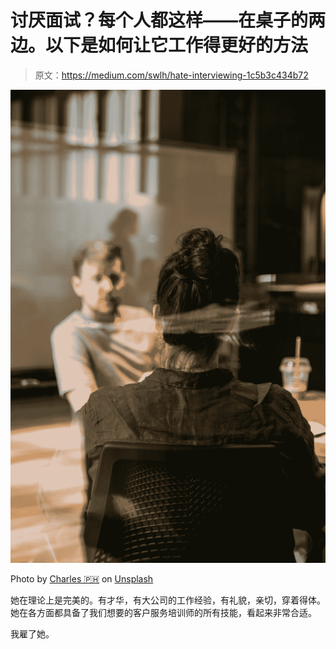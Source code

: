 # 讨厌面试？每个人都这样——在桌子的两边。以下是如何让它工作得更好的方法

> 原文：<https://medium.com/swlh/hate-interviewing-1c5b3c434b72>

![](img/2639646bae3bddf59902729242824f68.png)

Photo by [Charles 🇵🇭](https://unsplash.com/@charlesdeluvio?utm_source=medium&utm_medium=referral) on [Unsplash](https://unsplash.com?utm_source=medium&utm_medium=referral)

她在理论上是完美的。有才华，有大公司的工作经验，有礼貌，亲切，穿着得体。她在各方面都具备了我们想要的客户服务培训师的所有技能，看起来非常合适。

我雇了她。